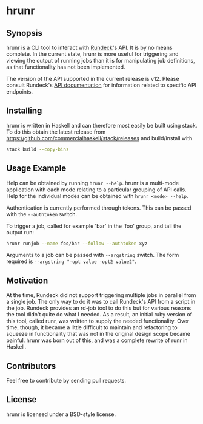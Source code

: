 # hrunr
## Synopsis

hrunr is a CLI tool to interact with [Rundeck](http://www.rundeck.org)'s API. It is by no means complete. In the current state, hrunr is more useful for triggering and viewing the output of running jobs than it is for manipulating job definitions, as that functionality has not been implemented.

The version of the API supported in the current release is v12. Please consult Rundeck's [API documentation](http://rundeck.org/2.4.2/api/index.html) for information related to specific API endpoints.

## Installing

hrunr is written in Haskell and can therefore most easily be built using stack. To do this obtain the latest release from https://github.com/commercialhaskell/stack/releases and build/install with
```bash
stack build --copy-bins
```

## Usage Example

Help can be obtained by running `hrunr --help`. hrunr is a multi-mode application with each mode relating to a particular grouping of API calls. Help for the individual modes can be obtained with `hrunr <mode> --help`.

Authentication is currently performed through tokens. This can be passed with the `--authtoken` switch.

To trigger a job, called for example 'bar' in the 'foo' group, and tail the output run:
```bash
hrunr runjob --name foo/bar --follow --authtoken xyz
```

Arguments to a job can be passed with `--argstring` switch. The form required is `--argstring "-opt value -opt2 value2"`.

## Motivation

At the time, Rundeck did not support triggering multiple jobs in parallel from a single job. The only way to do it was to call Rundeck's API from a script in the job. Rundeck provides an rd-job tool to do this but for various reasons the tool didn't quite do what I needed. As a result, an initial ruby version of this tool, called runr, was written to supply the needed functionality. Over time, though, it became a little difficult to maintain and refactoring to squeeze in functionality that was not in the original design scope became painful. hrunr was born out of this, and was a complete rewrite of runr in Haskell.

## Contributors

Feel free to contribute by sending pull requests.

## License

hrunr is licensed under a BSD-style license.
